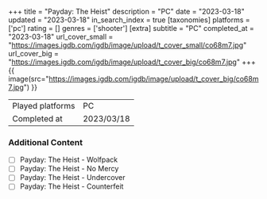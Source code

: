 +++
title = "Payday: The Heist"
description = "PC"
date = "2023-03-18"
updated = "2023-03-18"
in_search_index = true
[taxonomies]
platforms = ['pc']
rating = []
genres = ['shooter']
[extra]
subtitle = "PC"
completed_at = "2023-03-18"
url_cover_small = "https://images.igdb.com/igdb/image/upload/t_cover_small/co68m7.jpg"
url_cover_big = "https://images.igdb.com/igdb/image/upload/t_cover_big/co68m7.jpg"
+++
{{ image(src="https://images.igdb.com/igdb/image/upload/t_cover_big/co68m7.jpg") }}

|              |            |
| ------------ | ---------- |
| Played platforms    | PC |
| Completed at | 2023/03/18 |


### Additional Content


- [ ] Payday: The Heist - Wolfpack
- [ ] Payday: The Heist - No Mercy
- [ ] Payday: The Heist - Undercover
- [ ] Payday: The Heist - Counterfeit